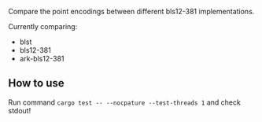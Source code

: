 Compare the point encodings between different bls12-381 implementations.

Currently comparing:
- blst
- bls12-381
- ark-bls12-381

## How to use

Run command `cargo test -- --nocpature --test-threads 1` and check stdout!

